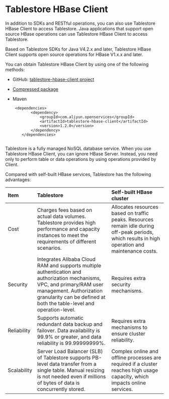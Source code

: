 # Tablestore HBase Client

In addition to SDKs and RESTful operations, you can also use Tablestore HBase Client to access Tablestore. Java applications that support open source HBase operations can use Tablestore HBase Client to access Tablestore.

Based on Tablestore SDKs for Java V4.2.x and later, Tablestore HBase Client supports open source operations for HBase V1.x.x and later.

You can obtain Tablestore HBase Client by using one of the following methods:

-   GitHub: [tablestore-hbase-client project](https://github.com/aliyun/aliyun-tablestore-hbase-client)
-   [Compressed package](http://docs-aliyun.cn-hangzhou.oss.aliyun-inc.com/assets/attach/50125/cn_zh/1486705375325/tablestore-hbase-client-1.2.0.zip)
-   Maven

    ```
     <dependencies>
            <dependency>
                <groupId>com.aliyun.openservices</groupId>
                <artifactId>tablestore-hbase-client</artifactId>
                <version>1.2.0</version>
            </dependency>
        </dependencies>
    				
    ```


Tablestore is a fully managed NoSQL database service. When you use Tablestore HBase Client, you can ignore HBase Server. Instead, you need only to perform table or data operations by using operations provided by Client.

Compared with self-built HBase services, Tablestore has the following advantages:

|Item|Tablestore|Self-built HBase cluster|
|:---|:---------|:-----------------------|
|Cost|Charges fees based on actual data volumes. Tablestore provides high performance and capacity instances to meet the requirements of different scenarios.|Allocates resources based on traffic peaks. Resources remain idle during off-peak periods, which results in high operation and maintenance costs.|
|Security|Integrates Alibaba Cloud RAM and supports multiple authentication and authorization mechanisms, VPC, and primary/RAM user management. Authorization granularity can be defined at both the table-level and operation-level.|Requires extra security mechanisms.|
|Reliability|Supports automatic redundant data backup and failover. Data availability is 99.9% or greater, and data reliability is 99.99999999%.|Requires extra mechanisms to ensure cluster reliability.|
|Scalability|Server Load Balancer \(SLB\) of Tablestore supports PB-level data transfer from a single table. Manual resizing is not needed even if millions of bytes of data is concurrently stored.|Complex online and offline processes are required if a cluster reaches high usage capacity, which impacts online services.|

